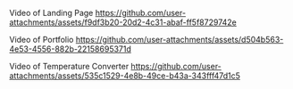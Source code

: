 Video of Landing Page
https://github.com/user-attachments/assets/f9df3b20-20d2-4c31-abaf-ff5f8729742e

Video of Portfolio
https://github.com/user-attachments/assets/d504b563-4e53-4556-882b-22158695371d

Video of Temperature Converter
https://github.com/user-attachments/assets/535c1529-4e8b-49ce-b43a-343fff47d1c5
